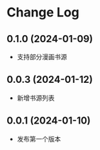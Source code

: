 # Change Log

## 0.1.0 (2024-01-09)

- 支持部分漫画书源

## 0.0.3 (2024-01-12)

- 新增书源列表

## 0.0.1 (2024-01-10)

- 发布第一个版本
